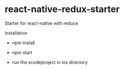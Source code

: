 # react-native-redux-starter
Starter for react-native with reduce

Installation 

* npm install

* npm start

* run the xcodeproject in ios directory
